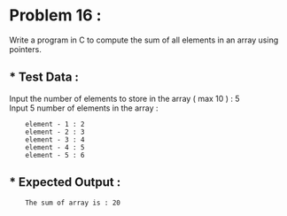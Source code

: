 # Problem 16 :

Write a program in C to compute the sum of all elements in an array using pointers.

## * Test Data :

Input the number of elements to store in the array ( max 10 ) : 5  
Input 5 number of elements in the array :  

        element - 1 : 2  
        element - 2 : 3  
        element - 3 : 4  
        element - 4 : 5  
        element - 5 : 6   

## * Expected Output :

        The sum of array is : 20